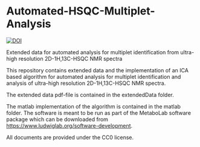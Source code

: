 # Automated-HSQC-Multiplet-Analysis
[![DOI](https://zenodo.org/badge/541584327.svg)](https://zenodo.org/badge/latestdoi/541584327)

Extended data for automated analysis for multiplet identification from ultra-high resolution 2D-1H,13C-HSQC NMR spectra

This repository contains extended data and the implementation of an ICA based algorithm for automated analysis for multiplet identification and analysis of ultra-high resolution 2D-1H,13C-HSQC NMR spectra. 

The extended data pdf-file is contained in the extendedData folder.

The matlab implementation of the algorithm is contained in the matlab folder. The software is meant to be run as part of the MetaboLab software package which can be downloaded from https://www.ludwiglab.org/software-development.

All documents are provided under the CC0 license.
